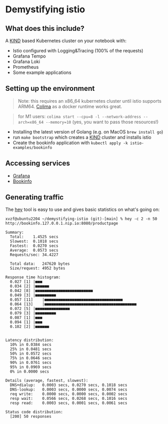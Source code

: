 # Demystifying istio

## What does this include?

A [KIND](https://kind.sigs.k8s.io/) based Kubernetes cluster on your notebook with:
- Istio configured with Logging&Tracing (100% of the requests)
- Grafana Tempo
- Grafana Loki
- Prometheus
- Some example applications

## Setting up the environment

> Note: this requires an x86_64 kubernetes cluster until istio supports ARM64. [Colima](https://github.com/abiosoft/colima) as a docker runtime works great.

> for M1 users: `colima start --cpu=8 -l --network-address --arch=x86_64 --memory=10` (yes, you want to pass those resources!)

- Installing the latest version of Golang (e.g. on MacOS `brew install go`)
- run `make bootstrap` which creates a [KIND](https://kind.sigs.k8s.io/) cluster and installs istio
- Create the bookinfo application with `kubectl apply -k istio-examples/bookinfo`

## Accessing services

- [Grafana](http://grafana.127.0.0.1.nip.io:8080)
- [Bookinfo](http://bookinfo.127.0.0.1.nip.io:8080/productpage)

## Generating traffic
The [hey](https://github.com/rakyll/hey) tool is easy to use and gives basic statistics on what's going on:

```
xvzf@ubuntu2204 ~/demystifying-istio (git)-[main] % hey -c 2 -n 50 http://bookinfo.127.0.0.1.nip.io:8080/productpage

Summary:
  Total:	1.4525 secs
  Slowest:	0.1018 secs
  Fastest:	0.0270 secs
  Average:	0.0573 secs
  Requests/sec:	34.4227

  Total data:	247620 bytes
  Size/request:	4952 bytes

Response time histogram:
  0.027 [1]	|■■■
  0.034 [2]	|■■■■■■
  0.042 [8]	|■■■■■■■■■■■■■■■■■■■■■■■■■
  0.049 [3]	|■■■■■■■■■
  0.057 [11]	|■■■■■■■■■■■■■■■■■■■■■■■■■■■■■■■■■■
  0.064 [13]	|■■■■■■■■■■■■■■■■■■■■■■■■■■■■■■■■■■■■■■■■
  0.072 [5]	|■■■■■■■■■■■■■■■
  0.079 [3]	|■■■■■■■■■
  0.087 [1]	|■■■
  0.094 [1]	|■■■
  0.102 [2]	|■■■■■■


Latency distribution:
  10% in 0.0384 secs
  25% in 0.0481 secs
  50% in 0.0572 secs
  75% in 0.0646 secs
  90% in 0.0761 secs
  95% in 0.0969 secs
  0% in 0.0000 secs

Details (average, fastest, slowest):
  DNS+dialup:	0.0003 secs, 0.0270 secs, 0.1018 secs
  DNS-lookup:	0.0003 secs, 0.0000 secs, 0.0074 secs
  req write:	0.0000 secs, 0.0000 secs, 0.0002 secs
  resp wait:	0.0566 secs, 0.0268 secs, 0.1016 secs
  resp read:	0.0003 secs, 0.0001 secs, 0.0061 secs

Status code distribution:
  [200]	50 responses
```
